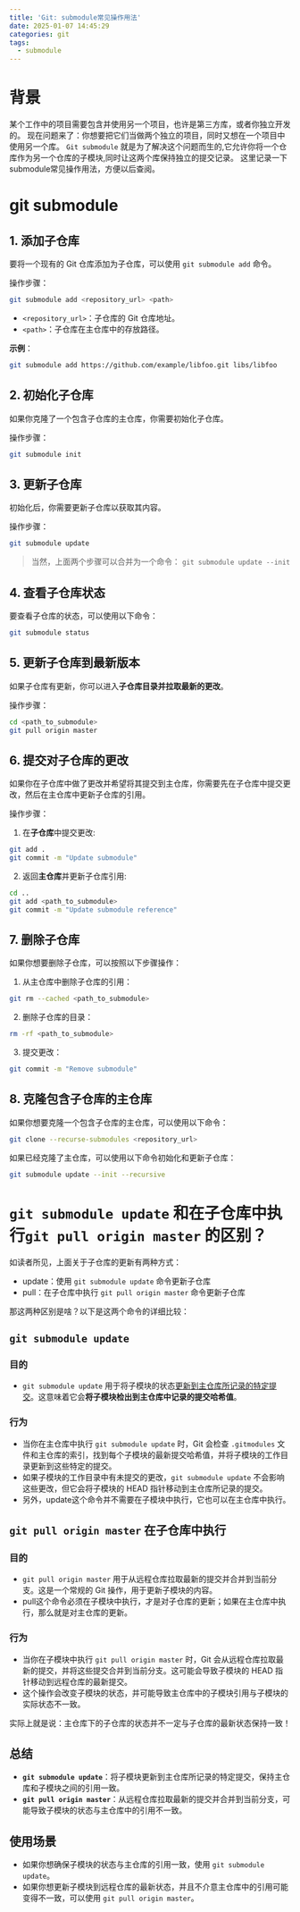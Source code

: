 ```yaml
---
title: 'Git: submodule常见操作用法'
date: 2025-01-07 14:45:29
categories: git
tags:
  - submodule
---
```


# 背景

某个工作中的项目需要包含并使用另一个项目，也许是第三方库，或者你独立开发的。 现在问题来了：你想要把它们当做两个独立的项目，同时又想在一个项目中使用另一个库。
`Git submodule` 就是为了解决这个问题而生的,它允许你将一个仓库作为另一个仓库的子模块,同时让这两个库保持独立的提交记录。
这里记录一下submodule常见操作用法，方便以后查阅。

<!-- more -->

# git submodule


## 1. 添加子仓库

要将一个现有的 Git 仓库添加为子仓库，可以使用 `git submodule add` 命令。

操作步骤：

```bash
git submodule add <repository_url> <path>
```

- `<repository_url>`：子仓库的 Git 仓库地址。
- `<path>`：子仓库在主仓库中的存放路径。

**示例**：

```bash
git submodule add https://github.com/example/libfoo.git libs/libfoo
```

## 2. 初始化子仓库

如果你克隆了一个包含子仓库的主仓库，你需要初始化子仓库。

操作步骤：

```bash
git submodule init
```

## 3. 更新子仓库

初始化后，你需要更新子仓库以获取其内容。

操作步骤：

```bash
git submodule update
```

> 当然，上面两个步骤可以合并为一个命令： `git submodule update --init`


## 4. 查看子仓库状态

要查看子仓库的状态，可以使用以下命令：

```bash
git submodule status
```

## 5. 更新子仓库到最新版本

如果子仓库有更新，你可以进入**子仓库目录并拉取最新的更改**。

操作步骤：

```bash
cd <path_to_submodule>
git pull origin master
```

## 6. 提交对子仓库的更改

如果你在子仓库中做了更改并希望将其提交到主仓库，你需要先在子仓库中提交更改，然后在主仓库中更新子仓库的引用。

操作步骤：

1. 在**子仓库**中提交更改:

```bash
git add .
git commit -m "Update submodule"
```

2. 返回**主仓库**并更新子仓库引用:

```bash
cd ..
git add <path_to_submodule>
git commit -m "Update submodule reference"
```

## 7. 删除子仓库

如果你想要删除子仓库，可以按照以下步骤操作：

1. 从主仓库中删除子仓库的引用：

```bash
git rm --cached <path_to_submodule>
```

2. 删除子仓库的目录：

```bash
rm -rf <path_to_submodule>
```

3. 提交更改：

```bash
git commit -m "Remove submodule"
```

## 8. 克隆包含子仓库的主仓库

如果你想要克隆一个包含子仓库的主仓库，可以使用以下命令：

```bash
git clone --recurse-submodules <repository_url>
```

如果已经克隆了主仓库，可以使用以下命令初始化和更新子仓库：

```bash
git submodule update --init --recursive
```

# `git submodule update` 和在子仓库中执行`git pull origin master` 的区别？


如读者所见，上面关于子仓库的更新有两种方式：
- update：使用 `git submodule update` 命令更新子仓库
- pull：在子仓库中执行 `git pull origin master` 命令更新子仓库

那这两种区别是啥？以下是这两个命令的详细比较：

## `git submodule update`

### 目的
- `git submodule update` 用于将子模块的状态<u>更新到主仓库所记录的特定提交</u>。这意味着它会**将子模块检出到主仓库中记录的提交哈希值**。

### 行为
- 当你在主仓库中执行 `git submodule update` 时，Git 会检查 `.gitmodules` 文件和主仓库的索引，找到每个子模块的最新提交哈希值，并将子模块的工作目录更新到这些特定的提交。
- 如果子模块的工作目录中有未提交的更改，`git submodule update` 不会影响这些更改，但它会将子模块的 HEAD 指针移动到主仓库所记录的提交。
- 另外，update这个命令并不需要在子模块中执行，它也可以在主仓库中执行。



## `git pull origin master` 在子仓库中执行

### 目的
- `git pull origin master` 用于从远程仓库拉取最新的提交并合并到当前分支。这是一个常规的 Git 操作，用于更新子模块的内容。
- pull这个命令必须在子模块中执行，才是对子仓库的更新；如果在主仓库中执行，那么就是对主仓库的更新。

### 行为
- 当你在子模块中执行 `git pull origin master` 时，Git 会从远程仓库拉取最新的提交，并将这些提交合并到当前分支。这可能会导致子模块的 HEAD 指针移动到远程仓库的最新提交。
- 这个操作会改变子模块的状态，并可能导致主仓库中的子模块引用与子模块的实际状态不一致。

实际上就是说：主仓库下的子仓库的状态并不一定与子仓库的最新状态保持一致！


## 总结

- **`git submodule update`**：将子模块更新到主仓库所记录的特定提交，保持主仓库和子模块之间的引用一致。
- **`git pull origin master`**：从远程仓库拉取最新的提交并合并到当前分支，可能导致子模块的状态与主仓库中的引用不一致。

## 使用场景

- 如果你想确保子模块的状态与主仓库的引用一致，使用 `git submodule update`。
- 如果你想更新子模块到远程仓库的最新状态，并且不介意主仓库中的引用可能变得不一致，可以使用 `git pull origin master`。


